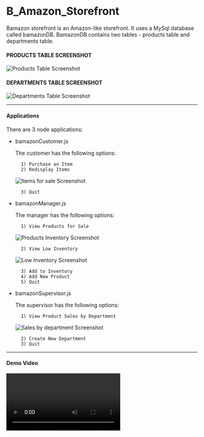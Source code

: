 # B_Amazon_Storefront

Bamazon storefront is an Amazon-like storefront.  It uses a MySql database called bamazonDB.  BamazonDB contains two tables - products table and departments table.

#### PRODUCTS TABLE SCREENSHOT

  ![Products Table Screenshot](https://raw.github.com/srodrig284/B_Amazon_Storefront/master/productstable.png?raw=true "Products Table Screenshot")   

#### DEPARTMENTS TABLE SCREENSHOT

  ![Departments Table Screenshot](https://raw.github.com/srodrig284/B_Amazon_Storefront/master/deptstable.png?raw=true "Departments Table Screenshot")   

- - -

#### Applications

There are 3 node applications:

* bamazonCustomer.js

    The customer has the following options:
    
        1) Purchase an Item
        2) Redisplay Items

  ![Items for sale Screenshot](https://raw.github.com/srodrig284/B_Amazon_Storefront/master/itemsforsale.png?raw=true "Items for sale Screenshot")   
    
        3) Quit

* bamazonManager.js
    
    The manager has the following options:
    
        1) View Products for Sale
 
  ![Products Inventory Screenshot](https://raw.github.com/srodrig284/B_Amazon_Storefront/master/managerinventory.png?raw=true "Products Inventory Screenshot")
        
        2) View Low Inventory
        
  ![Low Inventory Screenshot](https://raw.github.com/srodrig284/B_Amazon_Storefront/master/lowinventory.png?raw=true "Low Inventory Screenshot")
            
        3) Add to Inventory
        4) Add New Product
        5) Quit

* bamazonSupervisor.js

    The supervisor has the following options:
    
        1) View Product Sales by Department
        
  ![Sales by department Screenshot](https://raw.github.com/srodrig284/B_Amazon_Storefront/master/salebydept.png?raw=true "Sales by department Screenshot")
     
        2) Create New Department
        3) Quit


- - -

#### Demo Video

  ![Demo Video](https://raw.github.com/srodrig284/B_Amazon_Storefront/master/BamazonDemo.mov?raw=true "Demo Video")